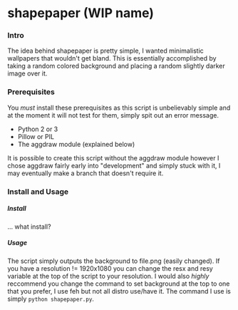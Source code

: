 # shapepaper (WIP name)

### Intro

The idea behind shapepaper is pretty simple, I wanted minimalistic wallpapers that wouldn't get bland. This is essentially accomplished by taking a random colored background and placing a random slightly darker image over it.

### Prerequisites

You *must* install these prerequisites as this script is unbelievably simple and at the moment it will not test for them, simply spit out an error message.

- Python 2 or 3
- Pillow or PIL
- The aggdraw module (explained below)

It is possible to create this script without the aggdraw module however I chose aggdraw fairly early into "development" and simply stuck with it, I may eventually make a branch that doesn't require it.

### Install and Usage

##### Install

... what install?

##### Usage

The script simply outputs the background to file.png (easily changed). If you have a resolution != 1920x1080 you can change the resx and resy variable at the top of the script to your resolution. I would also *highly* reccommend you change the command to set background at the top to one that you prefer, I use feh but not all distro use/have it.  The command I use is simply `python shapepaper.py`.




